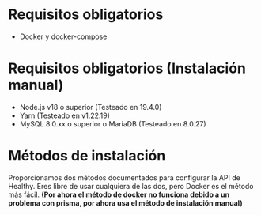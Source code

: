 # Requisitos obligatorios

- Docker y docker-compose

# Requisitos obligatorios (Instalación manual)

- Node.js v18 o superior (Testeado en 19.4.0)
- Yarn (Testeado en v1.22.19)
- MySQL 8.0.xx o superior o MariaDB (Testeado en 8.0.27)

# Métodos de instalación

Proporcionamos dos métodos documentados para configurar la API de Healthy. Eres libre de usar cualquiera de las dos, pero Docker es el método más fácil.
**(Por ahora el método de docker no funciona debido a un problema con prisma, por ahora usa el método de instalación manual)**
